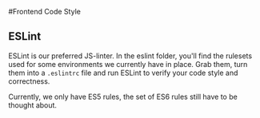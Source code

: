 #Frontend Code Style

## ESLint
ESLint is our preferred JS-linter. In the eslint folder, you'll find the rulesets used for some environments we currently have in place. Grab them, turn them into a `.eslintrc` file and run ESLint to verify your code style and correctness.

Currently, we only have ES5 rules, the set of ES6 rules still have to be thought about.
